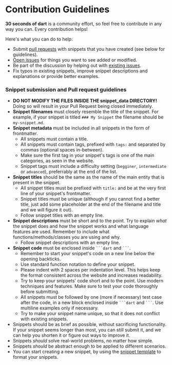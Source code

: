 # Contribution Guidelines

**30 seconds of dart** is a community effort, so feel free to contribute in any way you can. Every contribution helps!

Here's what you can do to help:

- Submit [pull requests](https://github.com/30-seconds/30-seconds-of-dart/pulls) with snippets that you have created (see below for guidelines).
- [Open issues](https://github.com/30-seconds/30-seconds-of-dart/issues/new) for things you want to see added or modified.
- Be part of the discussion by helping out with [existing issues](https://github.com/30-seconds/30-seconds-of-dart/issues).
- Fix typos in existing snippets, improve snippet descriptions and explanations or provide better examples.

### Snippet submission and Pull request guidelines

- **DO NOT MODIFY THE FILES INSIDE THE snippet_data DIRECTORY!** Doing so will result in your Pull Request being closed immediately.
- **Snippet filenames** must closely resemble the title of the snippet. For example, if your snippet is titled `### My Snippet` the filename should be `my-snippet.md`.
- **Snippet metadata** must be included in all snippets in the form of frontmatter.
  - All snippets must contain a title.
  - All snippets must contain tags, prefixed with `tags:` and separated by commas (optional spaces in-between).
  - Make sure the first tag in your snippet's tags is one of the main categories, as seen in the website.
  - Snippet tags must include a difficulty setting (`begginer`, `intermediate` or `advanced`), preferrably at the end of the list.
- **Snippet titles** should be the same as the name of the main entity that is present in the snippet.
  - All snippet titles must be prefixed with `title:` and be at the very first line of your snippet's frontmatter.
  - Snippet titles must be unique (although if you cannot find a better title, just add some placeholder at the end of the filename and title and we will figure it out).
  - Follow snippet titles with an empty line.
- **Snippet descriptions** must be short and to the point. Try to explain _what_ the snippet does and _how_ the snippet works and what language features are used. Remember to include what functions/methods/classes you are using and why.
  - Follow snippet descriptions with an empty line.
- **Snippet code** must be enclosed inside ` ```dart ` and ` ``` `.
  - Remember to start your snippet's code on a new line below the opening backticks.
  - Use standard function notation to define your snippet.
  - Please indent with 2 spaces per indentation level. This helps keep the format consistent across the website and increases readability.
  - Try to keep your snippets' code short and to the point. Use modern techniques and features. Make sure to test your code thoroughly before submitting.
  - All snippets must be followed by one (more if necessary) test case after the code, in a new block enclosed inside ` ```dart ` and ` ``` `. Use multiline examples only if necessary.
  - Try to make your snippet name unique, so that it does not conflict with existing snippets.
- Snippets should be as brief as possible, without sacrificing functionality. If your snippet seems longer than most, you can still submit it, and we can help you shorten it or figure out ways to improve it.
- Snippets _should_ solve real-world problems, no matter how simple.
- Snippets _should_ be abstract enough to be applied to different scenarios.
- You can start creating a new snippet, by using the [snippet template](snippet-template.md) to format your snippets.
